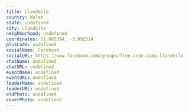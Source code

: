 ```yaml
---
title: Llandeilo
country: Wales
state: undefined
city: Llandeilo
neighborhood: undefined
coordinates: 51.885394, -3.992514
plusCode: undefined
socialName: Facebook
socialURL: https://www.facebook.com/groups/free.code.camp.llandeilo
chatName: undefined
chatURL: undefined
eventName: undefined
eventURL: undefined
leaderName: undefined
leaderURL: undefined
oldPhoto: undefined
coverPhoto: undefined
---
```

